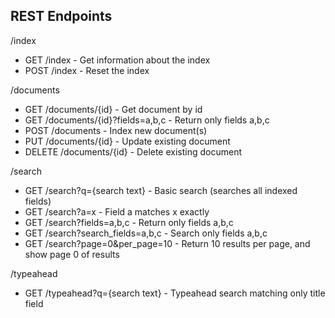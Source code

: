 ## REST Endpoints

/index
- GET /index - Get information about the index
- POST /index - Reset the index

/documents
- GET /documents/{id} - Get document by id
- GET /documents/{id}?fields=a,b,c - Return only fields a,b,c
- POST /documents - Index new document(s)
- PUT /documents/{id} - Update existing document
- DELETE /documents/{id} - Delete existing document

/search
- GET /search?q={search text} - Basic search (searches all indexed fields)
- GET /search?a=x - Field a matches x exactly
- GET /search?fields=a,b,c - Return only fields a,b,c
- GET /search?search_fields=a,b,c - Search only fields a,b,c
- GET /search?page=0&per_page=10 - Return 10 results per page, and show page 0 of results

/typeahead
- GET /typeahead?q={search text} - Typeahead search matching only title field
